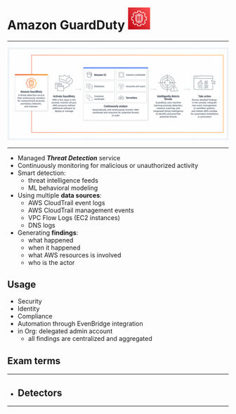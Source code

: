 # Amazon GuardDuty  <img src="../../images/GuardDutyLogo.png" alt="GuardDuty" style="height: 50px; width:50px;"/>  

---  

![GuardDuty.png](../../images/GuardDutyDiagram.png)

<!-- ![gardduty.png](img/gardduty.png) -->

---  

- Managed ***Threat Detection*** service
- Continuously monitoring for malicious or unauthorized activity
- Smart detection:
  - threat intelligence feeds
  - ML behavioral modeling
- Using multiple **data sources**:
  - AWS CloudTrail event logs
  - AWS CloudTrail management events
  - VPC Flow Logs (EC2 instances)
  - DNS logs
- Generating **findings**:
  - what happened
  - when it happened
  - what AWS resources is involved
  - who is the actor

## Usage
- Security
- Identity
- Compliance
- Automation through EvenBridge integration
- in Org: delegated admin account
  - all findings are centralized and aggregated

## Exam terms

  
---  

- Detectors
  - 



---  

